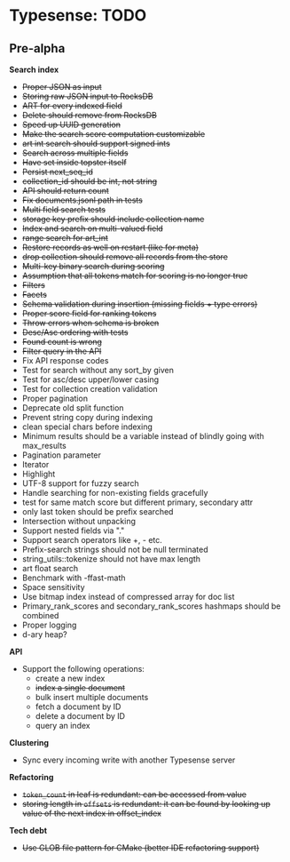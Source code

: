 # Typesense: TODO

## Pre-alpha

**Search index**

- ~~Proper JSON as input~~
- ~~Storing raw JSON input to RocksDB~~
- ~~ART for every indexed field~~
- ~~Delete should remove from RocksDB~~
- ~~Speed up UUID generation~~
- ~~Make the search score computation customizable~~
- ~~art int search should support signed ints~~
- ~~Search across multiple fields~~
- ~~Have set inside topster itself~~
- ~~Persist next_seq_id~~
- ~~collection_id should be int, not string~~
- ~~API should return count~~
- ~~Fix documents.jsonl path in tests~~
- ~~Multi field search tests~~
- ~~storage key prefix should include collection name~~
- ~~Index and search on multi-valued field~~
- ~~range search for art_int~~
- ~~Restore records as well on restart (like for meta)~~
- ~~drop collection should remove all records from the store~~
- ~~Multi-key binary search during scoring~~
- ~~Assumption that all tokens match for scoring is no longer true~~
- ~~Filters~~
- ~~Facets~~
- ~~Schema validation during insertion (missing fields + type errors)~~
- ~~Proper score field for ranking tokens~~
- ~~Throw errors when schema is broken~~
- ~~Desc/Asc ordering with tests~~
- ~~Found count is wrong~~
- ~~Filter query in the API~~
- Fix API response codes
- Test for search without any sort_by given
- Test for asc/desc upper/lower casing
- Test for collection creation validation
- Proper pagination
- Deprecate old split function
- Prevent string copy during indexing
- clean special chars before indexing
- Minimum results should be a variable instead of blindly going with max_results
- Pagination parameter
- Iterator
- Highlight
- UTF-8 support for fuzzy search
- Handle searching for non-existing fields gracefully
- test for same match score but different primary, secondary attr
- only last token should be prefix searched
- Intersection without unpacking
- Support nested fields via "."
- Support search operators like +, - etc.
- Prefix-search strings should not be null terminated
- string_utils::tokenize should not have max length
- art float search
- Benchmark with -ffast-math
- Space sensitivity
- Use bitmap index instead of compressed array for doc list
- Primary_rank_scores and secondary_rank_scores hashmaps should be combined
- Proper logging
- d-ary heap?

**API**

- Support the following operations:
    - create a new index
    - ~~index a single document~~
    - bulk insert multiple documents
    - fetch a document by ID
    - delete a document by ID
    - query an index       

**Clustering**

- Sync every incoming write with another Typesense server

**Refactoring**

- ~~`token_count` in leaf is redundant: can be accessed from value~~
- ~~storing length in `offsets` is redundant: it can be found by looking up value of the next index in offset_index~~

**Tech debt**

- ~~Use GLOB file pattern for CMake (better IDE refactoring support)~~